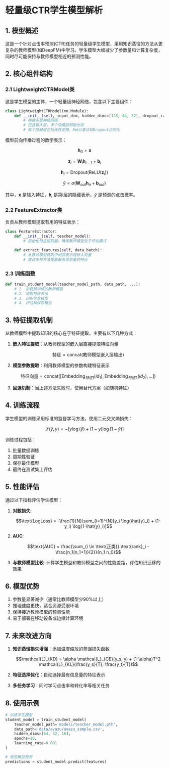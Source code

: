 # 轻量级CTR学生模型解析

## 1. 模型概述

这是一个针对点击率预测(CTR)任务的轻量级学生模型，采用知识蒸馏的方法从更复杂的教师模型(如DeepFM)中学习。学生模型大幅减少了参数量和计算复杂度，同时尽可能保持与教师模型相近的预测性能。

## 2. 核心组件结构

### 2.1 LightweightCTRModel类

这是学生模型的主体，一个轻量级神经网络，包含以下主要组件：

```python
class LightweightCTRModel(nn.Module):
    def __init__(self, input_dim, hidden_dims=[128, 64, 32], dropout_rate=0.05):
        # 构建多层神经网络
        # 包含输入层、多个隐藏层和输出层
        # 每个隐藏层包括线性变换、ReLU激活和Dropout正则化
```

模型前向传播过程的数学表示：

$$\mathbf{h}_0 = \mathbf{x}$$

$$\mathbf{z}_i = \mathbf{W}_i \mathbf{h}_{i-1} + \mathbf{b}_i$$

$$\mathbf{h}_i = \text{Dropout}(\text{ReLU}(\mathbf{z}_i))$$

$$\hat{y} = \sigma(\mathbf{W}_{out} \mathbf{h}_n + \mathbf{b}_{out})$$

其中，$\mathbf{x}$ 是输入特征，$\mathbf{h}_i$ 是第i层的隐藏表示，$\hat{y}$ 是预测的点击概率。

### 2.2 FeatureExtractor类

负责从教师模型提取有用的特征表示：

```python
class FeatureExtractor:
    def __init__(self, teacher_model):
        # 初始化特征提取器，确保教师模型处于评估模式

    def extract_features(self, data_batch):
        # 从教师模型获取中间层表示或嵌入向量
        # 尝试多种方法提取最有信息量的特征
```

### 2.3 训练函数

```python
def train_student_model(teacher_model_path, data_path, ...):
    # 1. 加载预训练的教师模型
    # 2. 提取特征表示
    # 3. 训练学生模型
    # 4. 评估和保存模型
```

## 3. 特征提取机制

从教师模型中提取知识的核心在于特征提取，主要有以下几种方式：

1. **嵌入特征提取**：从教师模型的嵌入层直接提取特征向量
   
   $$\text{特征} = \text{concat}(\text{教师模型嵌入层输出})$$

2. **模型参数提取**：利用教师模型的参数构建特征表示
   
   $$\text{特征向量} = \text{concat}([\text{Embedding}_{特征1}(id_1), \text{Embedding}_{特征2}(id_2), \ldots])$$

3. **回退机制**：当上述方法失败时，使用替代方案（如随机特征）

## 4. 训练流程

学生模型的训练采用标准的监督学习方法，使用二元交叉熵损失：

$$\mathcal{L}(\hat{y}, y) = -[y \log(\hat{y}) + (1-y) \log(1-\hat{y})]$$

训练过程包括：
1. 批量数据训练
2. 周期性验证
3. 保存最佳模型
4. 最终在测试集上评估

## 5. 性能评估

通过以下指标评估学生模型：

1. **对数损失**:
   
   $$\text{LogLoss} = -\frac{1}{N}\sum_{i=1}^{N}[y_i \log(\hat{y}_i) + (1-y_i) \log(1-\hat{y}_i)]$$

2. **AUC**:
   
   $$\text{AUC} = \frac{\sum_{i \in \text{正类}} \text{rank}_i - \frac{n_1(n_1+1)}{2}}{n_1 n_0}$$

3. **与教师模型比较**:
   计算学生模型和教师模型之间的性能差距，评估知识迁移的效果

## 6. 模型优势

1. 参数量显著减少（通常比教师模型少90%以上）
2. 推理速度更快，适合资源受限环境
3. 保持接近教师模型的预测性能
4. 易于部署在移动设备或边缘计算环境

## 7. 未来改进方向

1. **知识蒸馏损失增强**：添加温度缩放的蒸馏损失函数

   $$\mathcal{L}_{KD} = \alpha \mathcal{L}_{CE}(y_s, y) + (1-\alpha)T^2 \mathcal{L}_{KL}(\frac{y_s}{T}, \frac{y_t}{T})$$

2. **特征选择优化**：自动选择最有信息量的特征表示
3. **多任务学习**：同时学习点击率和转化率等相关任务

## 8. 使用示例

```python
# 训练学生模型
student_model = train_student_model(
    teacher_model_path='models/teacher_model.pth',
    data_path='data/avazu/avazu_sample.csv',
    hidden_dims=[64, 32, 16],
    epochs=10,
    learning_rate=0.001
)

# 使用模型预测
predictions = student_model.predict(features)
```